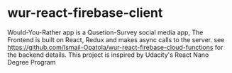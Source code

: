 # wur-react-firebase-client
Would-You-Rather app is a Qusetion-Survey social media app, The Frontend is built on React, Redux and makes async calls to the server. see https://github.com/Ismail-Opatola/wur-react-firebase-cloud-functions for the backend details. This project is inspired by Udacity's React Nano Degree Program
